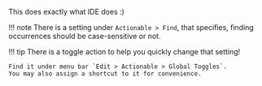 This does exactly what IDE does :)

[//]: # (@formatter:off)
!!! note
    There is a setting under `Actionable > Find`, that specifies, finding occurrences should be case-sensitive or not.

!!! tip
    There is a toggle action to help you quickly change that setting!

    Find it under menu bar `Edit > Actionable > Global Toggles`.
    You may also assign a shortcut to it for convenience.
[//]: # (@formatter:on)
